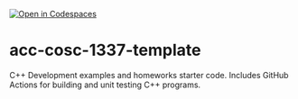 [![Open in Codespaces](https://classroom.github.com/assets/launch-codespace-f4981d0f882b2a3f0472912d15f9806d57e124e0fc890972558857b51b24a6f9.svg)](https://classroom.github.com/open-in-codespaces?assignment_repo_id=9803877)
# acc-cosc-1337-template
C++ Development examples and homeworks starter code.  Includes GitHub Actions for building and unit testing C++ programs.
